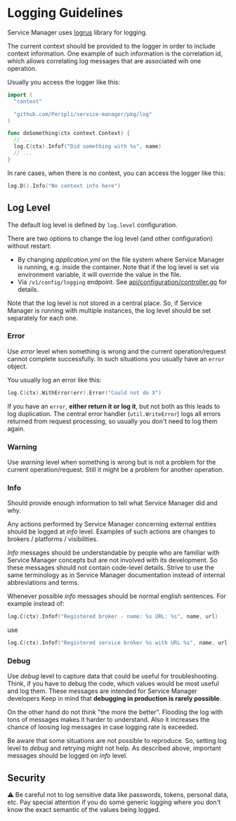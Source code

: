 # Logging Guidelines

Service Manager uses [logrus](https://github.com/sirupsen/logrus) library for logging.

The current context should be provided to the logger in order to include context information.
One example of such information is the correlation id, which allows correlating log messages that are associated wih one operation.

Usually you access the logger like this:
```go
import (
  "context"

  "github.com/Peripli/service-manager/pkg/log"
)

func doSomething(ctx context.Context) {
  // ...
  log.C(ctx).Infof("Did something with %s", name)
  // ...
}
```

In rare cases, when there is no context, you can access the logger like this:
```go
log.D().Info("No context info here")
```

## Log Level
The default log level is defined by `log.level` configuration.

There are two options to change the log level (and other configuration) without restart:
* By changing _application.yml_ on the file system where Service Manager is running, e.g. inside the container.
Note that if the log level is set via environment variable, it will override the value in the file.
* Via `/v1/config/logging` endpoint. See [api/configuration/controller.go](api/configuration/controller.go) for details.

Note that the log level is not stored in a central place.
So, if Service Manager is running with multiple instances, the log level should be set separately for each one.

### Error
Use _error_ level when something is wrong and the current operation/request cannot complete successfully.
In such situations you usually have an `error` object.

You usually log an error like this:
```go
log.C(ctx).WithError(err).Error("Could not do X")
```

If you have an `error`, **either return it or log it**, but not both as this leads to log duplication.
The central error handler (`util.WriteError`) logs all errors returned from request processing, so usually you don't need to log them again.

### Warning
Use _warning_ level when something is wrong but is not a problem for the current operation/request.
Still it might be a problem for another operation.

### Info
Should provide enough information to tell what Service Manager did and why.

Any actions performed by Service Manager concerning external entities should be logged at _info_ level.
Examples of such actions are changes to brokers / platforms / visibilities.

_Info_ messages should be understandable by people who are familiar with Service Manager concepts
but are not involved with its development. So these messages should not contain code-level details.
Strive to use the same terminology as in Service Manager documentation instead of internal abbreviations and terms.

Whenever possible _info_ messages should be normal english sentences.
For example instead of:
```go
log.C(ctx).Infof("Registered broker - name: %s URL: %s", name, url)
```
use
```go
log.C(ctx).Infof("Registered service broker %s with URL %s", name, url)
```

### Debug
Use _debug_ level to capture data that could be useful for troubleshooting.
Think, if you have to debug the code, which values would be most useful and log them.
These messages are intended for Service Manager developers
Keep in mind that **debugging in production is rarely possible**.

On the other hand do not think "the more the better".
Flooding the log with tons of messages makes it harder to understand.
Also it increases the chance of loosing log messages in case logging rate is exceeded.

Be aware that some situations are not possible to reproduce.
So, setting log level to _debug_ and retrying might not help.
As described above, important messages should be logged on _info_ level.

## Security

:warning: Be careful not to log sensitive data like passwords, tokens, personal data, etc.
Pay special attention if you do some generic logging where you don't know the exact semantic of the values being logged.
